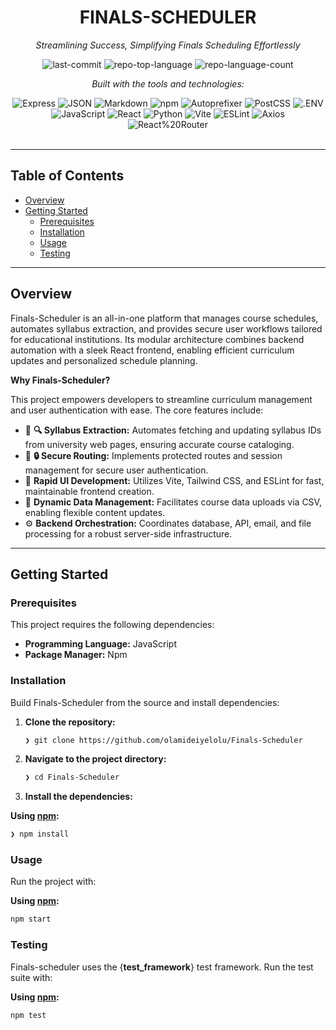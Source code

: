 <div id="top">

<!-- HEADER STYLE: CLASSIC -->
<div align="center">


# FINALS-SCHEDULER

<em>Streamlining Success, Simplifying Finals Scheduling Effortlessly</em>

<!-- BADGES -->
<img src="https://img.shields.io/github/last-commit/olamideiyelolu/Finals-Scheduler?style=flat&logo=git&logoColor=white&color=0080ff" alt="last-commit">
<img src="https://img.shields.io/github/languages/top/olamideiyelolu/Finals-Scheduler?style=flat&color=0080ff" alt="repo-top-language">
<img src="https://img.shields.io/github/languages/count/olamideiyelolu/Finals-Scheduler?style=flat&color=0080ff" alt="repo-language-count">

<em>Built with the tools and technologies:</em>

<img src="https://img.shields.io/badge/Express-000000.svg?style=flat&logo=Express&logoColor=white" alt="Express">
<img src="https://img.shields.io/badge/JSON-000000.svg?style=flat&logo=JSON&logoColor=white" alt="JSON">
<img src="https://img.shields.io/badge/Markdown-000000.svg?style=flat&logo=Markdown&logoColor=white" alt="Markdown">
<img src="https://img.shields.io/badge/npm-CB3837.svg?style=flat&logo=npm&logoColor=white" alt="npm">
<img src="https://img.shields.io/badge/Autoprefixer-DD3735.svg?style=flat&logo=Autoprefixer&logoColor=white" alt="Autoprefixer">
<img src="https://img.shields.io/badge/PostCSS-DD3A0A.svg?style=flat&logo=PostCSS&logoColor=white" alt="PostCSS">
<img src="https://img.shields.io/badge/.ENV-ECD53F.svg?style=flat&logo=dotenv&logoColor=black" alt=".ENV">
<br>
<img src="https://img.shields.io/badge/JavaScript-F7DF1E.svg?style=flat&logo=JavaScript&logoColor=black" alt="JavaScript">
<img src="https://img.shields.io/badge/React-61DAFB.svg?style=flat&logo=React&logoColor=black" alt="React">
<img src="https://img.shields.io/badge/Python-3776AB.svg?style=flat&logo=Python&logoColor=white" alt="Python">
<img src="https://img.shields.io/badge/Vite-646CFF.svg?style=flat&logo=Vite&logoColor=white" alt="Vite">
<img src="https://img.shields.io/badge/ESLint-4B32C3.svg?style=flat&logo=ESLint&logoColor=white" alt="ESLint">
<img src="https://img.shields.io/badge/Axios-5A29E4.svg?style=flat&logo=Axios&logoColor=white" alt="Axios">
<img src="https://img.shields.io/badge/React%20Router-CA4245.svg?style=flat&logo=React-Router&logoColor=white" alt="React%20Router">

</div>
<br>

---

## Table of Contents

- [Overview](#overview)
- [Getting Started](#getting-started)
    - [Prerequisites](#prerequisites)
    - [Installation](#installation)
    - [Usage](#usage)
    - [Testing](#testing)

---

## Overview

Finals-Scheduler is an all-in-one platform that manages course schedules, automates syllabus extraction, and provides secure user workflows tailored for educational institutions. Its modular architecture combines backend automation with a sleek React frontend, enabling efficient curriculum updates and personalized schedule planning. 

**Why Finals-Scheduler?**

This project empowers developers to streamline curriculum management and user authentication with ease. The core features include:

- 🧩 **🔍 Syllabus Extraction:** Automates fetching and updating syllabus IDs from university web pages, ensuring accurate course cataloging.
- 🎯 **🔒 Secure Routing:** Implements protected routes and session management for secure user authentication.
- 🚀 **Rapid UI Development:** Utilizes Vite, Tailwind CSS, and ESLint for fast, maintainable frontend creation.
- 📂 **Dynamic Data Management:** Facilitates course data uploads via CSV, enabling flexible content updates.
- ⚙️ **Backend Orchestration:** Coordinates database, API, email, and file processing for a robust server-side infrastructure.

---

## Getting Started

### Prerequisites

This project requires the following dependencies:

- **Programming Language:** JavaScript
- **Package Manager:** Npm

### Installation

Build Finals-Scheduler from the source and install dependencies:

1. **Clone the repository:**

    ```sh
    ❯ git clone https://github.com/olamideiyelolu/Finals-Scheduler
    ```

2. **Navigate to the project directory:**

    ```sh
    ❯ cd Finals-Scheduler
    ```

3. **Install the dependencies:**

**Using [npm](https://www.npmjs.com/):**

```sh
❯ npm install
```

### Usage

Run the project with:

**Using [npm](https://www.npmjs.com/):**

```sh
npm start
```

### Testing

Finals-scheduler uses the {__test_framework__} test framework. Run the test suite with:

**Using [npm](https://www.npmjs.com/):**

```sh
npm test
```
